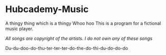 # Hubcademy-Music
A thingy thing which is a thingy
Whoo hoo
This is a program for a fictional music player.




*All songs are copyright of the artists. I do not own any of these songs*


Du-du-doo-do-thu-ter-ter-ter-do-the-do-thi-du-do-do-do
